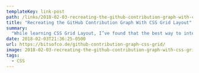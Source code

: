 ```yaml
---
templateKey: link-post
path: /links/2018-02-03-recreating-the-github-contribution-graph-with-css-grid-layout
title: "Recreating the GitHub Contribution Graph With CSS Grid Layout"
summary:
  "While learning CSS Grid Layout, I’ve found that the best way to internalise all the new concepts and terminology is by working on various layouts using them. Recently, I decided to try to recreate the GitHub Contribution graph using CSS Grid Layout, and found it was an interesting challenge."
date: 2018-02-03T21:36:25-0500
url: https://bitsofco.de/github-contribution-graph-css-grid/
image: 2018-02-03-recreating-the-github-contribution-graph-with-css-grid-layout.png
tags:
  - CSS
---
```

